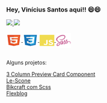 ### Hey, Vinícius Santos aqui!! 😄😄

 <div>
  <a href="https://github.com/vinisantosj">
  <img height="180em" src="https://github-readme-stats.vercel.app/api?username=vinisantosj&show_icons=true&theme=dark&include_all_commits=true&count_private=true"/>
  <img height="180em" src="https://github-readme-stats.vercel.app/api/top-langs/?username=vinisantosj&layout=compact&langs_count=7&theme=dark"/>
</div>
<div style="display: inline_block"><br>
  <img align="center" alt="Vini-HTML" height="30" width="40" src="https://raw.githubusercontent.com/devicons/devicon/master/icons/html5/html5-original.svg">
  <img align="center" alt="Vini-CSS" height="30" width="40" src="https://raw.githubusercontent.com/devicons/devicon/master/icons/css3/css3-original.svg">
  <img align="center" alt="Vini-Js" height="30" width="40" src="https://raw.githubusercontent.com/devicons/devicon/master/icons/javascript/javascript-plain.svg">
  <img align="center" alt="Vini-Sass" heiht="30" width="40" src="https://github.com/devicons/devicon/blob/master/icons/sass/sass-original.svg">
 <!-- <img align="center" alt="Rafa-React" height="30" width="40" src="https://raw.githubusercontent.com/devicons/devicon/master/icons/react/react-original.svg"> -->
 </a>
</div>

##
 
 Alguns projetos: 

<a href="https://vinisantosj.github.io/3_Column_Preview_Card_Component/">3 Column Preview Card Component</a><br>
<a href="https://vinisantosj.github.io/Le-Scone/Le%20Scone/index.html">Le-Scone</a><br>
<a href="https://vinisantosj.github.io/Bikcraft_Scss/Bikcraft_com_Scss/index.html">Bikcraft com Scss</a><br>
<a href="https://vinisantosj.github.io/Flexblog/Flexblog/index.html">Flexblog</a>
